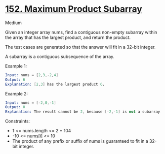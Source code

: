 # [152. Maximum Product Subarray](https://leetcode.com/problems/maximum-product-subarray/)

Medium

Given an integer array nums, find a contiguous non-empty subarray within the array that has the largest product, and return the product.

The test cases are generated so that the answer will fit in a 32-bit integer.

A subarray is a contiguous subsequence of the array.

Example 1:

```s
Input: nums = [2,3,-2,4]
Output: 6
Explanation: [2,3] has the largest product 6.
```

Example 2:

```s
Input: nums = [-2,0,-1]
Output: 0
Explanation: The result cannot be 2, because [-2,-1] is not a subarray.
```

Constraints:

- 1 <= nums.length <= 2 * 104
- -10 <= nums[i] <= 10
- The product of any prefix or suffix of nums is guaranteed to fit in a 32-bit integer.
